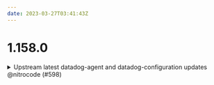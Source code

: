 ```yaml
---
date: 2023-03-27T03:41:43Z
---
```


# 1.158.0

<details>
  <summary>Upstream latest datadog-agent and datadog-configuration updates @nitrocode (#598)</summary>

### what
* Upstream latest datadog-agent and datadog-configuration updates

### why
* datadog irsa role
* removing unused input vars
* default to `public.ecr.aws` images
* ignore deprecated `default.auto.tfvars`
* move `datadog-agent` to `eks/` subfolder for consistency with other helm charts

### references
N/A



</details>